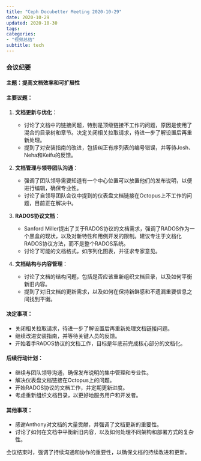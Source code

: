 ```yaml
---
title: "Ceph Docubetter Meeting 2020-10-29"
date: 2020-10-29
updated: 2020-10-30
tags:
categories:
- "视频总结"
subtitle: tech
---
```



### 会议纪要

#### 主题：提高文档效率和可扩展性

#### 主要议题：
1. **文档更新与优化**：
   - 讨论了文档中的链接问题，特别是顶级链接不工作的问题，原因是使用了混合的目录树和章节。决定关闭相关拉取请求，待进一步了解设置后再重新处理。
   - 提到了对安装指南的改进，包括纠正有序列表的编号错误，并等待Josh、Neha和Keifu的反馈。

2. **文档管理与领导团队沟通**：
   - 强调了团队领导需要知道有一个中心位置可以放置他们的发布说明，以便进行编辑，确保专业性。
   - 讨论了自领导团队会议中提到的仪表盘文档链接在Octopus上不工作的问题，目前正在解决中。

3. **RADOS协议文档**：
   - Sanford Miller提出了关于RADOS协议的文档需求，强调了RADOS作为一个黑盒的现状，以及对新特性和用例开发的限制。建议专注于文档化RADOS协议方法，而不是整个RADOS系统。
   - 讨论了可能的文档格式，如序列化图表，并征求专家意见。

4. **文档结构与内容管理**：
   - 讨论了文档的结构问题，包括是否应该重新组织文档目录，以及如何平衡新旧内容。
   - 提到了对旧文档的更新需求，以及如何在保持新鲜感和不遗漏重要信息之间找到平衡。

#### 决定事项：
- 关闭相关拉取请求，待进一步了解设置后再重新处理文档链接问题。
- 继续改进安装指南，并等待关键人员的反馈。
- 开始着手RADOS协议的文档工作，目标是年底前完成核心部分的文档化。

#### 后续行动计划：
- 继续与团队领导沟通，确保发布说明的集中管理和专业性。
- 解决仪表盘文档链接在Octopus上的问题。
- 开始RADOS协议的文档工作，并定期更新进度。
- 考虑重新组织文档目录，以更好地服务用户和开发者。

#### 其他事项：
- 感谢Anthony对文档的大量贡献，并强调了文档更新的重要性。
- 讨论了如何在文档中平衡新旧内容，以及如何处理不同架构和部署方式的复杂性。

会议结束时，强调了持续沟通和协作的重要性，以确保文档的持续改进和更新。